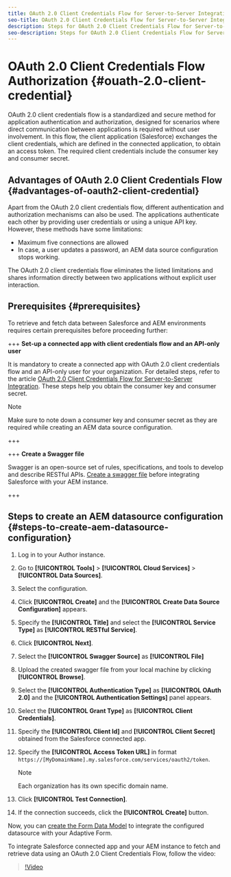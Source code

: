 ```yaml
---
title: OAuth 2.0 Client Credentials Flow for Server-to-Server Integration
seo-title: OAuth 2.0 Client Credentials Flow for Server-to-Server Integration
description: Steps for OAuth 2.0 Client Credentials Flow for Server-to-Server Integration (Salesforce with AEM instance)
seo-description: Steps for OAuth 2.0 Client Credentials Flow for Server-to-Server Integration (Salesforce with AEM instance)
---
```


# OAuth 2.0 Client Credentials Flow Authorization {#ouath-2.0-client-credential}

OAuth 2.0 client credentials flow is a standardized and secure method for application authentication and authorization, designed for scenarios where direct communication between applications is required without user involvement. In this flow, the client application (Salesforce) exchanges the client credentials, which are defined in the connected application, to obtain an access token. The required client credentials include the consumer key and consumer secret.

## Advantages of OAuth 2.0 Client Credentials Flow {#advantages-of-oauth2-client-credential}

Apart from the OAuth 2.0 client credentials flow, different authentication and authorization mechanisms can also be used. The applications authenticate each other by providing user credentials or using a unique API key. However, these methods have some limitations:

* Maximum five connections are allowed
* In case, a user updates a password, an AEM data source configuration stops working.

The OAuth 2.0 client credentials flow eliminates the listed limitations and shares information directly between two applications without explicit user interaction.

## Prerequisites {#prerequisites}

To retrieve and fetch data between Salesforce and AEM environments requires certain prerequisites before proceeding further:

+++ **Set-up a connected app with client credentials flow and an API-only user**

It is mandatory to create a connected app with OAuth 2.0 client credentials flow and an API-only user for your organization. For detailed steps, refer to the article [OAuth 2.0 Client Credentials Flow for Server-to-Server Integration](https://help.salesforce.com/s/articleView?id=sf.remoteaccess_oauth_client_credentials_flow.htm&type=5). These steps help you obtain the consumer key and consumer secret.

>[!NOTE]
>
> Make sure to note down a consumer key and consumer secret as they are required while creating an AEM data source configuration.

+++

+++ **Create a Swagger file**

Swagger is an open-source set of rules, specifications, and tools to develop and describe RESTful APIs. [Create a swagger file](https://experienceleague.adobe.com/docs/experience-manager-learn/cloud-service/forms/integrate-with-salesforce/describe-rest-api.html) before integrating Salesforce with your AEM instance.   

+++

## Steps to create an AEM datasource configuration {#steps-to-create-aem-datasource-configuration}

1. Log in to your Author instance.
1. Go to **[!UICONTROL Tools]** > **[!UICONTROL Cloud Services]** > **[!UICONTROL Data Sources]**.
1. Select the configuration.
1. Click **[!UICONTROL Create]** and the **[!UICONTROL Create Data Source Configuration]** appears.
1. Specify the **[!UICONTROL Title]** and select the **[!UICONTROL Service Type]** as **[!UICONTROL RESTful Service]**.
1. Click **[!UICONTROL Next]**.
1. Select the **[!UICONTROL Swagger Source]** as **[!UICONTROL File]** 
1. Upload the created swagger file from your local machine by clicking **[!UICONTROL Browse]**.
1. Select the **[!UICONTROL Authentication Type]** as **[!UICONTROL OAuth 2.0]** and the **[!UICONTROL Authentication Settings]** panel appears.
1. Select the **[!UICONTROL Grant Type]** as **[!UICONTROL Client Credentials]**.
1. Specify the **[!UICONTROL Client Id]** and **[!UICONTROL Client Secret]** obtained from the Salesforce connected app.
1. Specify the **[!UICONTROL Access Token URL]** in format 
`https://[MyDomainName].my.salesforce.com/services/oauth2/token`.

    >[!NOTE]
    >
    > Each organization has its own specific domain name. 

1. Click **[!UICONTROL Test Connection]**.
1. If the connection succeeds, click the **[!UICONTROL Create]** button.

Now, you can [create the Form Data Model](https://experienceleague.adobe.com/docs/experience-manager-65/forms/form-data-model/create-form-data-models.html?lang=en) to integrate the configured datasource with your Adaptive Form.

To integrate Salesforce connected app and your AEM instance to fetch and retrieve data using an OAuth 2.0 Client Credentials Flow, follow the video:

>[!Video](/help/forms/using/assets/integratingsalesforceandaem.mp4)
